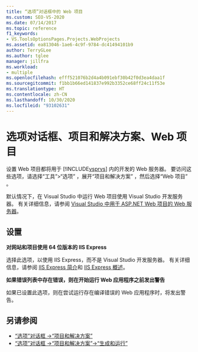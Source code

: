 ```yaml
---
title: “选项”对话框中的 Web 项目
ms.custom: SEO-VS-2020
ms.date: 07/14/2017
ms.topic: reference
f1_keywords:
- VS.ToolsOptionsPages.Projects.WebProjects
ms.assetid: ea813046-1ae6-4c9f-9784-dc41494101b9
author: TerryGLee
ms.author: tglee
manager: jillfra
ms.workload:
- multiple
ms.openlocfilehash: efff521076b2d4a4b091ebf30b42f0d3ea4daa1f
ms.sourcegitcommit: f1bb1b66ed141837e992b3352ce68ff24c11f53e
ms.translationtype: HT
ms.contentlocale: zh-CN
ms.lasthandoff: 10/30/2020
ms.locfileid: "93102631"
---
```

# <a name="options-dialog-box-projects-and-solutions-web-projects"></a>选项对话框、项目和解决方案、Web 项目

设置 Web 项目都将用于 [!INCLUDE[vsprvs](../../code-quality/includes/vsprvs_md.md)] 内的开发的 Web 服务器。 要访问这些选项，请选择“工具”>“选项”  ，展开“项目和解决方案”  ，然后选择“Web 项目”  。

默认情况下，在 Visual Studio 中运行 Web 项目使用 Visual Studio 开发服务器。 有关详细信息，请参阅 [Visual Studio 中用于 ASP.NET Web 项目的 Web 服务器](/previous-versions/aspnet/58wxa9w5\(v\=vs.120\))。

## <a name="settings"></a>设置

**对网站和项目使用 64 位版本的 IIS Express**

选择此选项，以使用 IIS Express，而不是 Visual Studio 开发服务器。 有关详细信息，请参阅 [IIS Express 简介](https://weblogs.asp.net/scottgu/introducing-iis-express)和 [IIS Express 概述](/iis/extensions/introduction-to-iis-express/iis-express-overview)。

**如果错误列表中存在错误，则在开始运行 Web 应用程序之前发出警告**

如果已设置此选项，则在尝试运行存在编译错误的 Web 应用程序时，将发出警告。

## <a name="see-also"></a>另请参阅

- [“选项”对话框 ->“项目和解决方案”](projects-and-solutions-options-dialog-box.md)
- [“选项”对话框 ->“项目和解决方案”->“生成和运行”](options-dialog-box-projects-and-solutions-web-projects.md)
